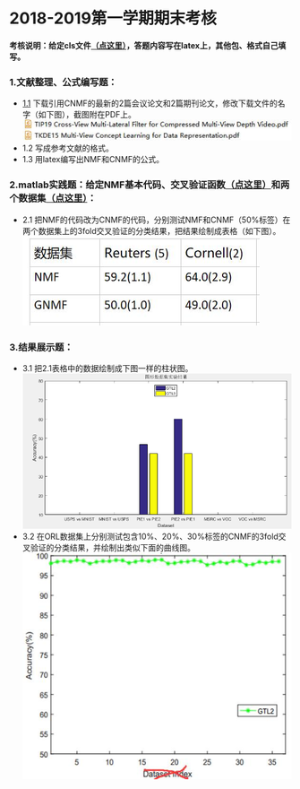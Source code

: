 # 2018-2019第一学期期末考核

#### 考核说明：给定cls文件[（点这里）](https://github.com/xiaosage24k/exam/tree/master/tex)，答题内容写在latex上，其他包、格式自己填写。
### 1.文献整理、公式编写题：
 * [1.1](http://www.4243.net/)  下载引用CNMF的最新的2篇会议论文和2篇期刊论文，修改下载文件的名字（如下图），截图附在PDF上。
 ![image](https://github.com/xiaosage24k/exam/blob/master/images/%E4%B8%8B%E8%BD%BD%E6%96%87%E7%8C%AE%E5%91%BD%E5%90%8D%E6%A0%BC%E5%BC%8F.jpg)
 * 1.2 写成参考文献的格式。
 * 1.3 用latex编写出NMF和CNMF的公式。
### 2.matlab实践题：给定NMF基本代码、交叉验证函数[（点这里）](https://github.com/xiaosage24k/exam/tree/master/code)和两个数据集[（点这里）](https://github.com/xiaosage24k/exam/tree/master/dataset)：
* 2.1 把NMF的代码改为CNMF的代码，分别测试NMF和CNMF（50%标签）在两个数据集上的3fold交叉验证的分类结果，把结果绘制成表格（如下图）。
![image](https://github.com/xiaosage24k/exam/blob/master/images/%E8%A1%A8%E6%A0%BC.jpg)
### 3.结果展示题：
* 3.1 把2.1表格中的数据绘制成下图一样的柱状图。
![image](https://github.com/xiaosage24k/exam/blob/master/images/%E6%9F%B1%E7%8A%B6%E5%9B%BE.png)
* 3.2 在ORL数据集上分别测试包含10%、20%、30%标签的CNMF的3fold交叉验证的分类结果，并绘制出类似下面的曲线图。  
![image](https://github.com/xiaosage24k/exam/blob/master/images/%E6%9B%B2%E7%BA%BF%E5%9B%BE.jpg)
